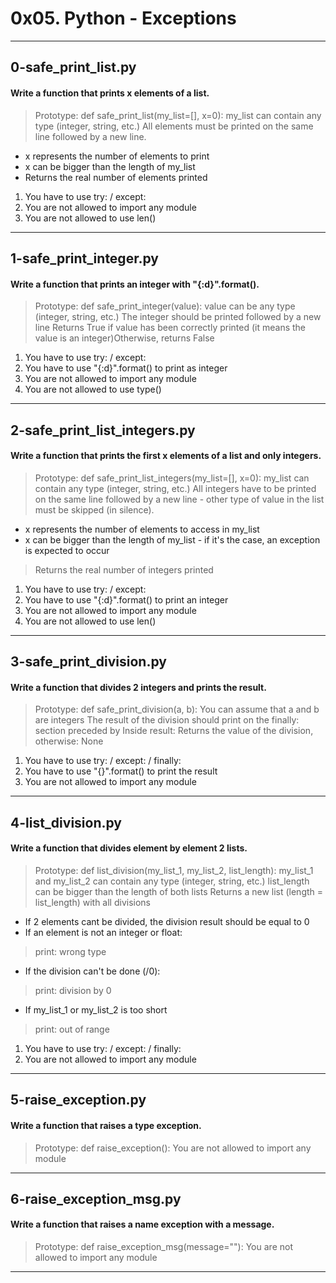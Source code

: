 # 0x05. Python - Exceptions
---
## 0-safe_print_list.py

#### Write a function that prints x elements of a list.

> Prototype: def safe_print_list(my_list=[], x=0):
> my_list can contain any type (integer, string, etc.)
> All elements must be printed on the same line followed by a new line.
- x represents the number of elements to print
- x can be bigger than the length of my_list
- Returns the real number of elements printed
1. You have to use try: / except:
2. You are not allowed to import any module
3. You are not allowed to use len()

---

## 1-safe_print_integer.py

#### Write a function that prints an integer with "{:d}".format().

> Prototype: def safe_print_integer(value):
> value can be any type (integer, string, etc.)
> The integer should be printed followed by a new line
> Returns True if value has been correctly printed (it means the value is an integer)Otherwise, returns False
1. You have to use try: / except:
2. You have to use "{:d}".format() to print as integer
3. You are not allowed to import any module
4. You are not allowed to use type()

---

## 2-safe_print_list_integers.py

#### Write a function that prints the first x elements of a list and only integers.

> Prototype: def safe_print_list_integers(my_list=[], x=0):
> my_list can contain any type (integer, string, etc.)
> All integers have to be printed on the same line followed by a new line - other type of value in the list must be skipped (in silence).
- x represents the number of elements to access in my_list
- x can be bigger than the length of my_list - if it's the case, an exception is expected to occur
> Returns the real number of integers printed
1. You have to use try: / except:
2. You have to use "{:d}".format() to print an integer
3. You are not allowed to import any module
4. You are not allowed to use len()

---

## 3-safe_print_division.py

#### Write a function that divides 2 integers and prints the result.

> Prototype: def safe_print_division(a, b):
> You can assume that a and b are integers
> The result of the division should print on the finally: section preceded by Inside result:
> Returns the value of the division, otherwise: None
1. You have to use try: / except: / finally:
2. You have to use "{}".format() to print the result
3. You are not allowed to import any module

---

## 4-list_division.py

#### Write a function that divides element by element 2 lists.

> Prototype: def list_division(my_list_1, my_list_2, list_length):
> my_list_1 and my_list_2 can contain any type (integer, string, etc.)
> list_length can be bigger than the length of both lists
> Returns a new list (length = list_length) with all divisions
- If 2 elements cant be divided, the division result should be equal to 0
- If an element is not an integer or float:
> print: wrong type
- If the division can't be done (/0):
> print: division by 0
- If my_list_1 or my_list_2 is too short
> print: out of range
1. You have to use try: / except: / finally:
2. You are not allowed to import any module

---

## 5-raise_exception.py

#### Write a function that raises a type exception.

> Prototype: def raise_exception():
> You are not allowed to import any module

---

## 6-raise_exception_msg.py

#### Write a function that raises a name exception with a message.

> Prototype: def raise_exception_msg(message=""):
> You are not allowed to import any module

---
